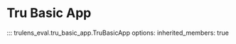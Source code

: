 # Tru Basic App

::: trulens_eval.tru_basic_app.TruBasicApp
    options:
      inherited_members: true
